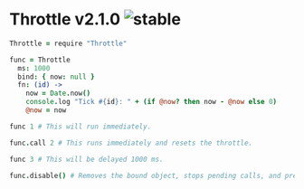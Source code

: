 
# Throttle v2.1.0 ![stable](https://img.shields.io/badge/stability-stable-4EBA0F.svg?style=flat)

```coffee
Throttle = require "Throttle"

func = Throttle
  ms: 1000
  bind: { now: null }
  fn: (id) ->
    now = Date.now()
    console.log "Tick #{id}: " + (if @now? then now - @now else 0)
    @now = now

func 1 # This will run immediately.

func.call 2 # This runs immediately and resets the throttle.

func 3 # This will be delayed 1000 ms.

func.disable() # Removes the bound object, stops pending calls, and prevents future calls.
```
